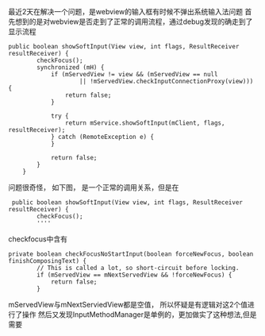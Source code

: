 最近2天在解决一个问题，是webview的输入框有时候不弹出系统输入法问题
首先想到的是对webview是否走到了正常的调用流程，通过debug发现的确走到了显示流程
```
public boolean showSoftInput(View view, int flags, ResultReceiver resultReceiver) {
        checkFocus();
        synchronized (mH) {
            if (mServedView != view && (mServedView == null
                    || !mServedView.checkInputConnectionProxy(view))) {
                return false;
            }

            try {
                return mService.showSoftInput(mClient, flags, resultReceiver);
            } catch (RemoteException e) {
            }
            
            return false;
        }
    }
```
问题很奇怪， 如下图，
是一个正常的调用关系，但是在
```
 public boolean showSoftInput(View view, int flags, ResultReceiver resultReceiver) {
        checkFocus();
        ''''
```

checkfocus中含有
```
private boolean checkFocusNoStartInput(boolean forceNewFocus, boolean finishComposingText) {
        // This is called a lot, so short-circuit before locking.
        if (mServedView == mNextServedView && !forceNewFocus) {
            return false;
        }
```
mServedView与mNextServiedView都是空值， 所以怀疑是有逻辑对这2个值进行了操作
然后又发现InputMethodManager是单例的，更加做实了这种想法,但是需要
